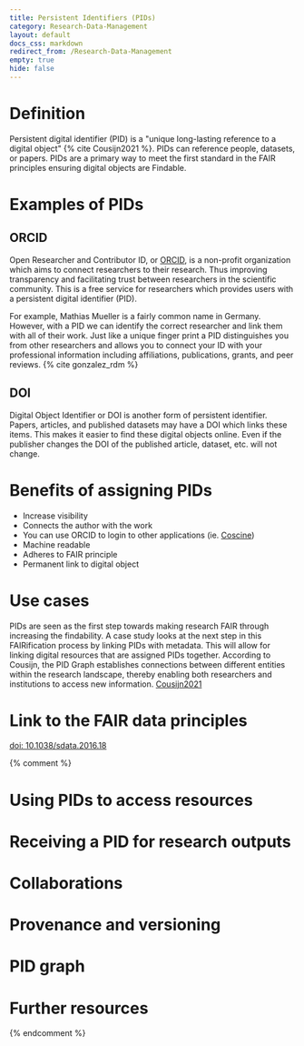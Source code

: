 ```yaml
---
title: Persistent Identifiers (PIDs)
category: Research-Data-Management
layout: default
docs_css: markdown
redirect_from: /Research-Data-Management
empty: true
hide: false
---
```


# Definition
Persistent digital identifier (PID) is a "unique long-lasting reference to a digital object" {% cite Cousijn2021 %}. PIDs can reference people, datasets, or papers. PIDs are a primary way to meet the first standard in the FAIR principles ensuring digital objects are Findable.

# Examples of PIDs
## ORCID
Open Researcher and Contributor ID, or [ORCID](https://orcid.org/), is a non-profit organization which aims to connect researchers to their research. Thus improving transparency and facilitating trust between researchers in the scientific community. This is a free service for researchers which provides users with a persistent digital identifier (PID).

For example, Mathias Mueller is a fairly common name in Germany. However, with a PID we can identify the correct researcher and link them with all of their work. Just like a unique finger print a PID distinguishes you from other researchers and allows you to connect your ID with your professional information including affiliations, publications, grants, and peer reviews. {% cite gonzalez_rdm %}

## DOI
Digital Object Identifier or DOI is another form of persistent identifier. Papers, articles, and published datasets may have a DOI which links these items. This makes it easier to find these digital objects online. Even if the publisher changes the DOI of the published article, dataset, etc. will not change.

# Benefits of assigning PIDs
+ Increase visibility
+ Connects the author with the work
+ You can use ORCID to login to other applications (ie. [Coscine](https://docs.coscine.de/en/))
+ Machine readable
+ Adheres to FAIR principle
+ Permanent link to digital object

# Use cases
PIDs are seen as the first step towards making research FAIR through increasing the findability. A case study looks at the next step in this FAIRification process by linking PIDs with metadata. This will allow for linking digital resources that are assigned PIDs together. According to Cousijn, the PID Graph establishes connections between different entities within the research landscape, thereby enabling both researchers and institutions to access new information. [Cousijn2021](https://www.sciencedirect.com/science/article/pii/S2666389920302440?via%3Dihub)

# Link to the FAIR data principles
[doi: 10.1038/sdata.2016.18](https://doi.org/10.1038/sdata.2016.18)

{% comment %}
# Using PIDs to access resources

# Receiving a PID for research outputs

# Collaborations

# Provenance and versioning

# PID graph

# Further resources
{% endcomment %}
